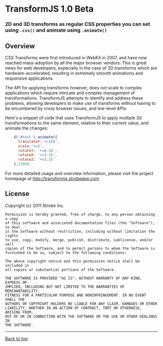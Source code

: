 # TransformJS 1.0 Beta

### 2D and 3D transforms as regular CSS properties you can set using `.css()` and animate using `.animate()`

## Overview

  CSS Transforms  were first introduced in WebKit in 2007, and have now 
reached mass-adoption by all the major browser vendors. This is great news 
for web developers, especially in the case of 3D transforms which are
hardware-accelerated, resulting in extremely smooth animations and
responsive applications. 

  The API for applying transforms however, does not scale to complex applications 
which require intricate and complex management of transformations. TransformJS
attempts to identify and address these problems, allowing developers to
make use of transforms without having to be encumbered by cross browser
issues, and low-level APIs.

  Here's a snippet of code that uses TransformJS to apply multiple 3d
transformations to the same element, relative to their current value,
and animate the changes:

```javascript
    $('#test').animate({
      translateY:'+=150',
      scale:'+=2',
      rotateY: '+=6.24',
      rotateX: '+=3.15',
      rotateZ: '+=3.15'
    },1500);    
```

For more detailed usage and overview information, please visit the
project homepage at http://transformjs.strobeapp.com

## License


  <javascript>
    Copyright (c) 2011 Strobe Inc.

    Permission is hereby granted, free of charge, to any person obtaining a copy
    of this software and associated documentation files (the "Software"), to deal
    in the Software without restriction, including without limitation the rights
    to use, copy, modify, merge, publish, distribute, sublicense, and/or sell
    copies of the Software, and to permit persons to whom the Software is
    furnished to do so, subject to the following conditions:

    The above copyright notice and this permission notice shall be included in
    all copies or substantial portions of the Software.

    THE SOFTWARE IS PROVIDED "AS IS", WITHOUT WARRANTY OF ANY KIND, EXPRESS OR
    IMPLIED, INCLUDING BUT NOT LIMITED TO THE WARRANTIES OF MERCHANTABILITY,
    FITNESS FOR A PARTICULAR PURPOSE AND NONINFRINGEMENT. IN NO EVENT SHALL THE
    AUTHORS OR COPYRIGHT HOLDERS BE LIABLE FOR ANY CLAIM, DAMAGES OR OTHER
    LIABILITY, WHETHER IN AN ACTION OF CONTRACT, TORT OR OTHERWISE, ARISING FROM,
    OUT OF OR IN CONNECTION WITH THE SOFTWARE OR THE USE OR OTHER DEALINGS IN
    THE SOFTWARE.
  </javascript>
    


---

[Back to top](#)
